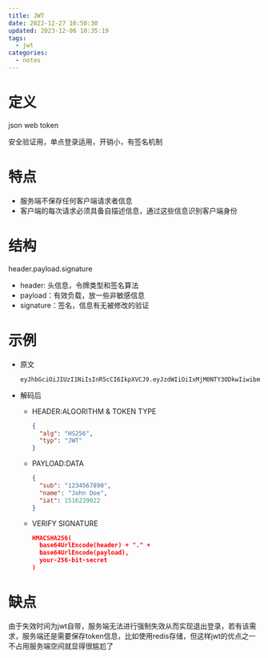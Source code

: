```yaml
---
title: JWT
date: 2022-12-27 16:50:30
updated: 2023-12-06 10:35:19
tags:
  - jwt
categories:
  - notes
---
```


# 定义

json web token

安全验证用，单点登录适用，开销小，有签名机制 

# 特点

- 服务端不保存任何客户端请求者信息
- 客户端的每次请求必须具备自描述信息，通过这些信息识别客户端身份

# 结构

header.payload.signature

- header: 头信息，令牌类型和签名算法
- payload：有效负载，放一些非敏感信息
- signature：签名，信息有无被修改的验证  

   

# 示例

- 原文

    ```
    eyJhbGciOiJIUzI1NiIsInR5cCI6IkpXVCJ9.eyJzdWIiOiIxMjM0NTY3ODkwIiwibmFtZSI6IkpvaG4gRG9lIiwiaWF0IjoxNTE2MjM5MDIyfQ.SflKxwRJSMeKKF2QT4fwpMeJf36POk6yJV_adQssw5c
    ```

- 解码后

    - HEADER:ALGORITHM & TOKEN TYPE

        ```json
        {
          "alg": "HS256",
          "typ": "JWT"
        }
        ```

    - PAYLOAD:DATA
    
        ```json
        {
          "sub": "1234567890",
          "name": "John Doe",
          "iat": 1516239022
        }
        ```
    
    - VERIFY SIGNATURE
    
        ```json
        HMACSHA256(
          base64UrlEncode(header) + "." +
          base64UrlEncode(payload),
          your-256-bit-secret
        )
        ```

# 缺点

由于失效时间为jwt自带，服务端无法进行强制失效从而实现退出登录，若有该需求，服务端还是需要保存token信息，比如使用redis存储，但这样jwt的优点之一不占用服务端空间就显得很尴尬了